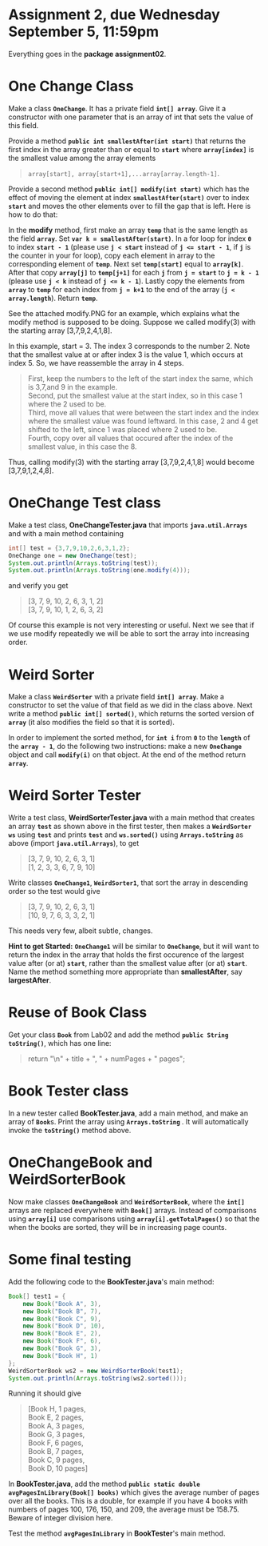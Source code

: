 Assignment 2, due Wednesday September 5, 11:59pm
===

Everything goes in the <b>package assignment02</b>.

<h1>One Change Class</h1>  
  
Make a class **`OneChange`**. It has a private field **`int[] array`**. Give it a constructor with one parameter that is an array of int that sets the value of this field.
  
Provide a method **`public int smallestAfter(int start)`** that returns the first index in the array greater than or equal to **`start`** where **`array[index]`** is the smallest value among the array elements 
> `array[start], array[start+1],...array[array.length-1]`.

Provide a second method **`public int[] modify(int start)`** which has the effect of moving the element at index **`smallestAfter(start)`** over to index **`start`** and moves the other elements over to fill the gap that is left. Here is how to do that:

In the <b>modify</b> method, first make an array <b>`temp`</b> that is the same length as the field <b>`array`</b>. Set <b>`var k = smallestAfter(start)`</b>. In a for loop for index <b>`0`</b> to index <b>`start - 1`</b> (please use <b>`j < start`</b> instead of <b>`j <= start - 1`</b>, if <b>`j`</b> is the counter in your for loop), copy each element in array to the corresponding element of <b>`temp`</b>.  Next set <b>`temp[start]`</b> equal to <b>`array[k]`</b>. After that copy <b>`array[j]`</b> to <b>`temp[j+1]`</b> for each <b>`j`</b> from <b>`j = start`</b> to <b>`j = k - 1`</b> (please use <b>`j < k`</b> instead of <b>`j <= k - 1`</b>). Lastly copy the elements from <b>`array`</b> to <b>`temp`</b> for each index from <b>`j = k+1`</b> to the end of the array (<b>`j < array.length`</b>). Return <b>`temp`</b>.
  
See the attached modify.PNG for an example, which explains what the modify method is supposed to be doing. Suppose we called modify(3) with the starting array [3,7,9,2,4,1,8].  
  
In this example, start = 3. The index 3 corresponds to the number 2. Note that the smallest value at or after index 3 is the value 1, which occurs at index 5. So, we have reassemble the array in 4 steps.
>First, keep the numbers to the left of the start index the same, which is 3,7,and 9 in the example.  
Second, put the smallest value at the start index, so in this case 1 where the 2 used to be.  
Third, move all values that were between the start index and the index where the smallest value was found leftward. In this case, 2 and 4 get shifted to the left, since 1 was placed where 2 used to be.  
Fourth, copy over all values that occured after the index of the smallest value, in this case the 8.  
  
Thus, calling modify(3) with the starting array [3,7,9,2,4,1,8] would become [3,7,9,1,2,4,8].
  
<h1>OneChange Test class</h1>  
  
Make a test class, <b>OneChangeTester.java</b> that imports <b>`java.util.Arrays`</b> and with a main method containing

```java
int[] test = {3,7,9,10,2,6,3,1,2};
OneChange one = new OneChange(test);
System.out.println(Arrays.toString(test));
System.out.println(Arrays.toString(one.modify(4)));
```
and verify you get

> [3, 7, 9, 10, 2, 6, 3, 1, 2]  
[3, 7, 9, 10, 1, 2, 6, 3, 2]

Of course this example is not very interesting or useful. Next we see that if we use modify repeatedly we will be able to sort the array into increasing order.

<h1>Weird Sorter</h1>  
  
Make a class <b>`WeirdSorter`</b> with a private field <b>`int[] array`</b>. Make a constructor to set the value of that field as we did in the class above. Next write a method <b>`public int[] sorted()`</b>, which returns the sorted version of <b>`array`</b> (it also modifies the field so that it is sorted).
  
In order to implement the sorted method, for <b>`int i`</b> from <b>`0`</b> to the <b>`length`</b> of the <b>`array - 1`</b>, do the following two instructions: make a new <b>`OneChange`</b> object and call <b>`modify(i)`</b> on that object. At the end of the method return <b>`array`</b>.

<h1>Weird Sorter Tester</h1>  
  
Write a test class, <b>WeirdSorterTester.java</b> with a main method that creates an array <b>`test`</b> as shown above in the first tester, then makes a <b>`WeirdSorter ws`</b> using <b>`test`</b> and prints <b>`test`</b> and <b>`ws.sorted()`</b> using <b>`Arrays.toString`</b> as above (import <b>`java.util.Arrays`</b>), to get
  
>[3, 7, 9, 10, 2, 6, 3, 1]  
[1, 2, 3, 3, 6, 7, 9, 10]
  
Write classes <b>`OneChange1`</b>, <b>`WeirdSorter1`</b>, that sort the array in descending order so the test would give
  
>[3, 7, 9, 10, 2, 6, 3, 1]  
[10, 9, 7, 6, 3, 3, 2, 1]
  
This needs very few, albeit subtle, changes.  
  
<b>Hint to get Started:</b> <b>`OneChange1`</b> will be similar to <b>`OneChange`</b>, but it will want to return the index in the array that holds the first occurence of the largest value after (or at) <b>`start`</b>, rather than the smallest value after (or at) <b>`start`</b>. Name the method something more appropriate than <b>smallestAfter</b>, say <b>largestAfter</b>.  

<h1>Reuse of Book Class</h1>  
  
Get your class <b>`Book`</b> from Lab02 and add the method <b>`public String toString()`</b>, which has one line:
  
>return "\n" + title + ", " + numPages + " pages";

<h1>Book Tester class</h1>  
  
In a new tester called <b>BookTester.java</b>, add a main method, and make an array of <b>`Book`</b>s. Print the array using <b> `Arrays.toString` </b>. It will automatically invoke the <b>`toString()`</b> method above.  

<h1>OneChangeBook and WeirdSorterBook</h1>  
  
Now make classes <b>`OneChangeBook`</b> and <b>`WeirdSorterBook`</b>, where the <b>`int[]`</b> arrays are replaced everywhere with <b>`Book[]`</b> arrays. Instead of comparisons using <b>`array[i]`</b> use comparisons using <b>`array[i].getTotalPages()`</b> so that the when the books are sorted, they will be in increasing page counts.

<h1>Some final testing</h1>  
  
Add the following code to the <b>BookTester.java</b>'s main method:

``` java
Book[] test1 = {
	new Book("Book A", 3), 
	new Book("Book B", 7),
	new Book("Book C", 9),
	new Book("Book D", 10),
	new Book("Book E", 2),
	new Book("Book F", 6),
	new Book("Book G", 3),
	new Book("Book H", 1)
};
WeirdSorterBook ws2 = new WeirdSorterBook(test1);
System.out.println(Arrays.toString(ws2.sorted()));
``` 

Running it should give

>[Book H, 1 pages,  
Book E, 2 pages,  
Book A, 3 pages,  
Book G, 3 pages,  
Book F, 6 pages,  
Book B, 7 pages,  
Book C, 9 pages,  
Book D, 10 pages]  
  
In <b>BookTester.java</b>, add the method <b>`public static double avgPagesInLibrary(Book[] books)`</b> which gives the average number of pages over all the books. This is a double, for example if you have 4 books with numbers of pages 100, 176, 150, and 209, the average must be 158.75. Beware of integer division here.

Test the method <b>`avgPagesInLibrary`</b> in <b>BookTester</b>'s main method.

 
